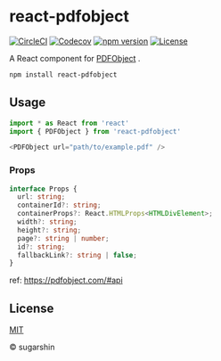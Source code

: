 # react-pdfobject

[![CircleCI][circleci-image]][circleci-url]
[![Codecov][codecov-image]][codecov-url]
[![npm version][npm-image]][npm-url]
[![License][license-image]][license-url]

A React component for [PDFObject](https://github.com/pipwerks/PDFObject) .

```sh
npm install react-pdfobject
```

## Usage

```ts
import * as React from 'react'
import { PDFObject } from 'react-pdfobject'

<PDFObject url="path/to/example.pdf" />
```

### Props

```ts
interface Props {
  url: string;
  containerId?: string;
  containerProps?: React.HTMLProps<HTMLDivElement>;
  width?: string;
  height?: string;
  page?: string | number;
  id?: string;
  fallbackLink?: string | false;
}
```

ref: https://pdfobject.com/#api

## License

[MIT][license-url]

© sugarshin

[circleci-image]: https://circleci.com/gh/sugarshin/react-pdfobject/tree/master.svg?style=svg&circle-token=5faa6707fd0e1803cf6e01a16b6bacaba92b23b3
[circleci-url]: https://circleci.com/gh/sugarshin/react-pdfobject/tree/master
[codecov-image]: https://codecov.io/gh/sugarshin/react-pdfobject/branch/master/graph/badge.svg
[codecov-url]: https://codecov.io/gh/sugarshin/react-pdfobject
[npm-image]: https://img.shields.io/npm/v/react-pdfobject.svg?style=flat-square
[npm-url]: https://www.npmjs.org/package/react-pdfobject
[license-image]: https://img.shields.io/:license-mit-blue.svg?style=flat-square
[license-url]: https://sugarshin.mit-license.org/
